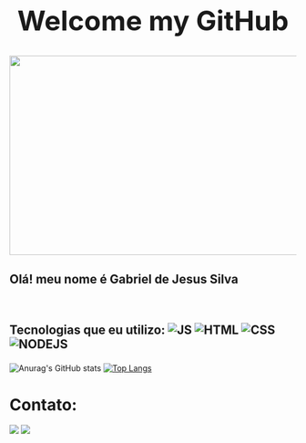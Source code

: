 

<h1 align="center"  style="Font-size:xxx-large;"><strong>Welcome my GitHub </strong></h1>

  <div align="center"> <img  src="https://gifs.eco.br/wp-content/uploads/2022/06/gifs-de-anime-lofi-9.gif" height="350" width="850"></div>
<h2> Olá! meu nome é Gabriel de Jesus Silva</h2>
<br>

  <h2>

  Tecnologias que eu utilizo: 
 ![JS](https://img.shields.io/badge/JavaScript-F7DF1E?style=for-the-badge&logo=javascript&logoColor=black) 
 ![HTML](https://img.shields.io/badge/HTML5-E34F26?style=for-the-badge&logo=html5&logoColor=white)
![CSS](https://img.shields.io/badge/CSS3-1572B6?style=for-the-badge&logo=css3&logoColor=white)
![NODEJS](https://img.shields.io/badge/Node.js-43853D?style=for-the-badge&logo=node.js&logoColor=white) 
 
  </h2>

   ![Anurag's GitHub stats](https://github-readme-stats.vercel.app/api?username=Gjsouls&theme=highcontrast&show_icons=true)  [![Top Langs](https://github-readme-stats.vercel.app/api/top-langs/?username=Gjsouls&layout=compact&theme=highcontrast&show_icons=true)](https://github.com/anuraghazra/github-readme-stats)

<h1><strong>Contato:</Strong></h1>

<div>
<a target="blank" href="https://discord.com/channels/@meGJ%20DSF#1295"><img src="https://img.shields.io/badge/My_discord:_GJDSF%2321295_-7289DA?style=for-the-badge&logo=discord&logoColor=white"></a>
<a target="blank" href="https://steamcommunity.com/profiles/76561199252448844/home/"><img src="https://img.shields.io/badge/Steam: Gjsouls-000000?style=for-the-badge&logo=steam&logoColor=white"></a>
</div>
